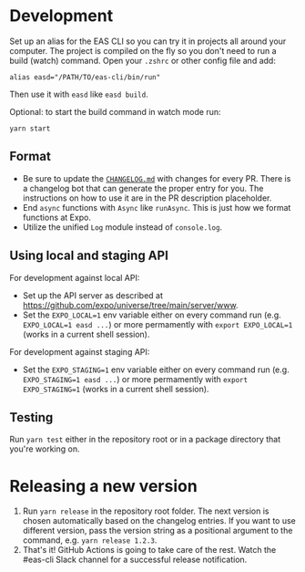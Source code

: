 # Development

Set up an alias for the EAS CLI so you can try it in projects all around your computer. The project is compiled on the fly so you don't need to run a build (watch) command. Open your `.zshrc` or other config file and add:

```
alias easd="/PATH/TO/eas-cli/bin/run"
```

Then use it with `easd` like `easd build`.

Optional: to start the build command in watch mode run:

```
yarn start
```

## Format

- Be sure to update the [`CHANGELOG.md`](./CHANGELOG.md) with changes for every PR. There is a changelog bot that can generate the proper entry for you. The instructions on how to use it are in the PR description placeholder.
- End `async` functions with `Async` like `runAsync`. This is just how we format functions at Expo.
- Utilize the unified `Log` module instead of `console.log`.

## Using local and staging API

For development against local API:

- Set up the API server as described at https://github.com/expo/universe/tree/main/server/www.
- Set the `EXPO_LOCAL=1` env variable either on every command run (e.g. `EXPO_LOCAL=1 easd ...`) or more permamently with `export EXPO_LOCAL=1` (works in a current shell session).

For development against staging API:

- Set the `EXPO_STAGING=1` env variable either on every command run (e.g. `EXPO_STAGING=1 easd ...`) or more permamently with `export EXPO_STAGING=1` (works in a current shell session).

## Testing

Run `yarn test` either in the repository root or in a package directory that you're working on.

# Releasing a new version

1. Run `yarn release` in the repository root folder. The next version is chosen automatically based on the changelog entries. If you want to use different version, pass the version string as a positional argument to the command, e.g. `yarn release 1.2.3`.
2. That's it! GitHub Actions is going to take care of the rest. Watch the #eas-cli Slack channel for a successful release notification.
